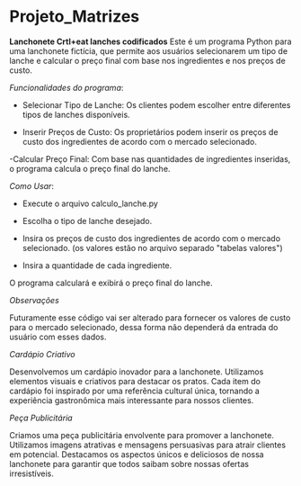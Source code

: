 # Projeto_Matrizes

**Lanchonete Crtl+eat lanches codificados**
Este é um programa Python para uma lanchonete fictícia, que permite aos usuários selecionarem um tipo de lanche e calcular o preço final com base nos ingredientes e nos preços de custo.

_Funcionalidades do programa_:

- Selecionar Tipo de Lanche: Os clientes podem escolher entre diferentes tipos de lanches disponíveis.

- Inserir Preços de Custo: Os proprietários podem inserir os preços de custo dos ingredientes de acordo com o mercado selecionado.

-Calcular Preço Final: Com base nas quantidades de ingredientes inseridas, o programa calcula o preço final do lanche.

_Como Usar_:

- Execute o arquivo calculo_lanche.py

- Escolha o tipo de lanche desejado.

- Insira os preços de custo dos ingredientes de acordo com o mercado selecionado. (os valores estão no arquivo separado "tabelas valores")

- Insira a quantidade de cada ingrediente.

O programa calculará e exibirá o preço final do lanche.

_Observações_

Futuramente esse código vai ser alterado para fornecer os valores de custo para o mercado selecionado, dessa forma não dependerá da entrada do usuário com esses dados. 

_Cardápio Criativo_

Desenvolvemos um cardápio inovador para a lanchonete. Utilizamos elementos visuais e criativos para destacar os pratos.
Cada item do cardápio foi inspirado por uma referência cultural única, tornando a experiência gastronômica mais interessante para nossos clientes.

_Peça Publicitária_

Criamos uma peça publicitária envolvente para promover a lanchonete. Utilizamos imagens atrativas e mensagens persuasivas para atrair clientes em potencial.
Destacamos os aspectos únicos e deliciosos de nossa lanchonete para garantir que todos saibam sobre nossas ofertas irresistíveis.
